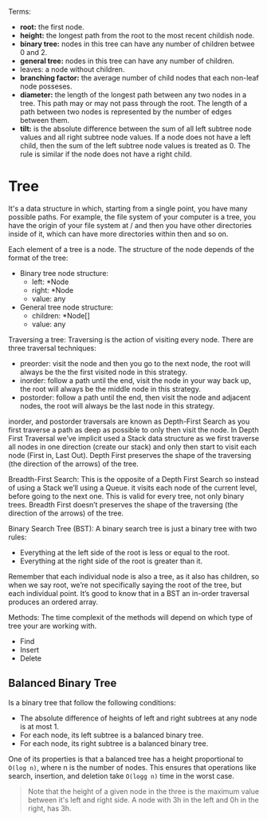 Terms:
- **root:** the first node.
- **height:** the longest path from the root to the most recent childish node.
- **binary tree:** nodes in this tree can have any number of children betwee
  0 and 2.
- **general tree:** nodes in this tree can have any number of children.
- leaves: a node without children.
- **branching factor:** the average number of child nodes that each non-leaf 
  node posseses.
- **diameter:** the length of the longest path between any two nodes in a 
  tree. This path may or may not pass through the root. The length of a 
  path between two nodes is represented by the number of edges between 
  them.
- **tilt:** is the absolute difference between the sum of all left subtree 
  node values and all right subtree node values. If a node does not have a 
  left child, then the sum of the left subtree node values is treated as 0.
  The rule is similar if the node does not have a right child.

# Tree
It's a data structure in which, starting from a single point, you have many 
possible paths.
For example, the file system of your computer is a tree, you have the 
origin of your file system at / and then you have other directories inside 
of it, which can have more directories within then and so on.

Each element of a tree is a node. The structure of the node depends of the
format of the tree:
- Binary tree node structure:
  - left: *Node
  - right: *Node
  - value: any
- General tree node structure:
  - children: *Node[]
  - value: any

Traversing a tree:
Traversing is the action of visiting every node.
There are three traversal techniques:
- preorder: visit the node and then you go to the next node, the root will
  always be the the first visited node in this strategy.
- inorder: follow a path until the end, visit the node in your way back up,
  the root will always be the middle node in this strategy.
- postorder: follow a path until the end, then visit the node and adjacent
  nodes, the root will always be the last node in this strategy.

inorder, and postorder traversals are known as Depth-First Search as you
first traverse a path as deep as possible to only then visit the node.
In Depth First Traversal we’ve implicit used a Stack data structure as we first
traverse all nodes in one direction (create our stack) and only then start to 
visit each node (First in, Last Out).
Depth First preserves the shape of the traversing (the direction of the arrows) 
of the tree.

Breadth-First Search:
This is the opposite of a Depth First Search so instead of using a Stack we’ll 
using a Queue.
it visits each node of the current level, before going to the next one. This is
valid for every tree, not only binary trees.
Breadth First doesn’t preserves the shape of the traversing (the direction of 
the arrows) of the tree.

Binary Search Tree (BST):
A binary search tree is just a binary tree with two rules:
- Everything at the left side of the root is less or equal to the root.
- Everything at the right side of the root is greater than it.

Remember that each individual node is also a tree, as it also has children, so 
when we say root, we’re not specifically saying the root of the tree, but each 
individual point.
It’s good to know that in a BST an in-order traversal produces an ordered array.

Methods:
The time complexit of the methods will depend on which type of tree your are
working with.
- Find
- Insert
- Delete

## Balanced Binary Tree
Is a binary tree that follow the following conditions:
- The absolute difference of heights of left and right subtrees at any 
  node is at most 1.
- For each node, its left subtree is a balanced binary tree.
- For each node, its right subtree is a balanced binary tree.

One of its properties is that a balanced tree has a height proportional to
`O(log n)`, where n is the number of nodes.
This ensures that operations like search, insertion, and deletion take 
`O(logg n)` time in the worst case.

> Note that the height of a given node in the three is the maximum value 
  between it's left and right side. A node with 3h in the left and 0h in 
  the right, has 3h.

